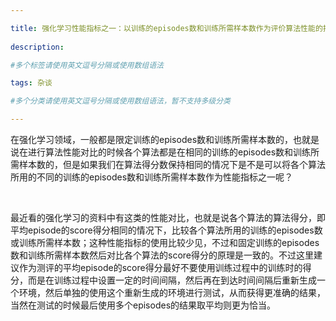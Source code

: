 ```yaml
---

title: 强化学习性能指标之一：以训练的episodes数和训练所需样本数作为评价算法性能的指标
 
description: 

#多个标签请使用英文逗号分隔或使用数组语法

tags: 杂谈

#多个分类请使用英文逗号分隔或使用数组语法，暂不支持多级分类

---
```




在强化学习领域，一般都是限定训练的episodes数和训练所需样本数的，也就是说在进行算法性能对比的时候各个算法都是在相同的训练的episodes数和训练所需样本数的，但是如果我们在算法得分数保持相同的情况下是不是可以将各个算法所用的不同的训练的episodes数和训练所需样本数作为性能指标之一呢？



<br/>

最近看的强化学习的资料中有这类的性能对比，也就是说各个算法的算法得分，即平均episode的score得分相同的情况下，比较各个算法所用的训练的episodes数或训练所需样本数；这种性能指标的使用比较少见，不过和固定训练的episodes数和训练所需样本数然后对比各个算法的score得分的原理是一致的。不过这里建议作为测评的平均episode的score得分最好不要使用训练过程中的训练时的得分，而是在训练过程中设置一定的时间间隔，然后再在到达时间间隔后重新生成一个环境，然后单独的使用这个重新生成的环境进行测试，从而获得更准确的结果，当然在测试的时候最后使用多个episodes的结果取平均则更为恰当。



<br/>







